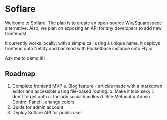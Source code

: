 # Soflare

Welcome to Soflare! The plan is to create an open-source Wix/Squarespace alternative.
Also, we plan on exposing an API for any developers to add new frontends!

It currently works locally: with a simple call using a unique name, it deploys frontend onto Netlify and backend with Pocketbase instance
onto Fly.io.

Ask me to demo it!!

## Roadmap
1. Complete frontend MVP
  a. Blog feature - articles made with a markdown editor and accessible using file-based routing.
  b. Make it look sexy
    i. don't forget auth
  c. Include social handles
  d. Site Metadata/ Admin Control Panel
    i. change colors
2. Guide for admin account
3. Deploy Soflare API for public use!